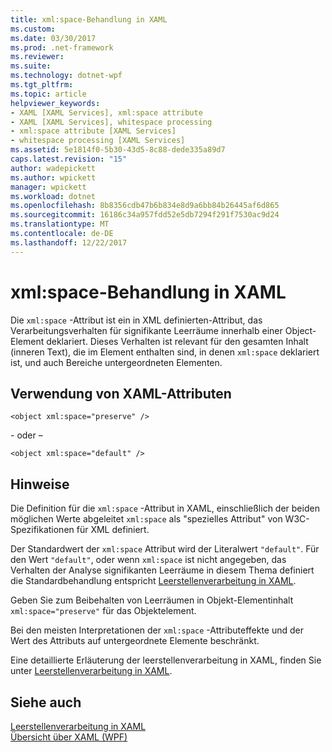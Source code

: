 ```yaml
---
title: xml:space-Behandlung in XAML
ms.custom: 
ms.date: 03/30/2017
ms.prod: .net-framework
ms.reviewer: 
ms.suite: 
ms.technology: dotnet-wpf
ms.tgt_pltfrm: 
ms.topic: article
helpviewer_keywords:
- XAML [XAML Services], xml:space attribute
- XAML [XAML Services], whitespace processing
- xml:space attribute [XAML Services]
- whitespace processing [XAML Services]
ms.assetid: 5e1814f0-5b30-43d5-8c88-dede335a89d7
caps.latest.revision: "15"
author: wadepickett
ms.author: wpickett
manager: wpickett
ms.workload: dotnet
ms.openlocfilehash: 8b8356cdb47b6b834e8d9a6bb84b26445af6d865
ms.sourcegitcommit: 16186c34a957fdd52e5db7294f291f7530ac9d24
ms.translationtype: MT
ms.contentlocale: de-DE
ms.lasthandoff: 12/22/2017
---
```

# <a name="xmlspace-handling-in-xaml"></a>xml:space-Behandlung in XAML
Die `xml:space` -Attribut ist ein in XML definierten-Attribut, das Verarbeitungsverhalten für signifikante Leerräume innerhalb einer Object-Element deklariert. Dieses Verhalten ist relevant für den gesamten Inhalt (inneren Text), die im Element enthalten sind, in denen `xml:space` deklariert ist, und auch Bereiche untergeordneten Elementen.  
  
## <a name="xaml-attribute-usage"></a>Verwendung von XAML-Attributen  
  
```xaml  
<object xml:space="preserve" />  
```  
  
 \- oder –  
  
```xaml  
<object xml:space="default" />  
```  
  
## <a name="remarks"></a>Hinweise  
 Die Definition für die `xml:space` -Attribut in XAML, einschließlich der beiden möglichen Werte abgeleitet `xml:space` als "spezielles Attribut" von W3C-Spezifikationen für XML definiert.  
  
 Der Standardwert der `xml:space` Attribut wird der Literalwert `"default"`. Für den Wert `"default"`, oder wenn `xml:space` ist nicht angegeben, das Verhalten der Analyse signifikanten Leerräume in diesem Thema definiert die Standardbehandlung entspricht [Leerstellenverarbeitung in XAML](../../../docs/framework/xaml-services/whitespace-processing-in-xaml.md).  
  
 Geben Sie zum Beibehalten von Leerräumen in Objekt-Elementinhalt `xml:space="preserve"` für das Objektelement.  
  
 Bei den meisten Interpretationen der `xml:space` -Attributeffekte und der Wert des Attributs auf untergeordnete Elemente beschränkt.  
  
 Eine detaillierte Erläuterung der leerstellenverarbeitung in XAML, finden Sie unter [Leerstellenverarbeitung in XAML](../../../docs/framework/xaml-services/whitespace-processing-in-xaml.md).  
  
## <a name="see-also"></a>Siehe auch  
 [Leerstellenverarbeitung in XAML](../../../docs/framework/xaml-services/whitespace-processing-in-xaml.md)  
 [Übersicht über XAML (WPF)](../../../docs/framework/wpf/advanced/xaml-overview-wpf.md)
